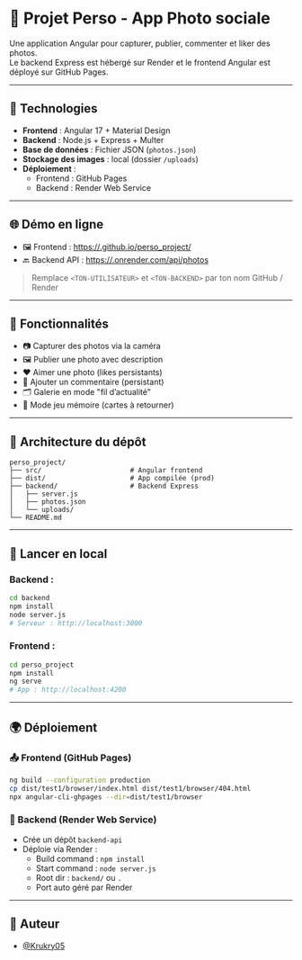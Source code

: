 # 📸 Projet Perso - App Photo sociale

Une application Angular pour capturer, publier, commenter et liker des photos.  
Le backend Express est hébergé sur Render et le frontend Angular est déployé sur GitHub Pages.

---

## 🔧 Technologies

- **Frontend** : Angular 17 + Material Design
- **Backend** : Node.js + Express + Multer
- **Base de données** : Fichier JSON (`photos.json`)
- **Stockage des images** : local (dossier `/uploads`)
- **Déploiement** :
  - Frontend : GitHub Pages
  - Backend : Render Web Service

---

## 🌐 Démo en ligne


- 🖼️ Frontend : [https://<TON-UTILISATEUR>.github.io/perso_project/](https://<TON-UTILISATEUR>.github.io/perso_project/)
- 🔙 Backend API : [https://<TON-BACKEND>.onrender.com/api/photos](https://<TON-BACKEND>.onrender.com/api/photos)

> Remplace `<TON-UTILISATEUR>` et `<TON-BACKEND>` par ton nom GitHub / Render

---

## 🚀 Fonctionnalités

- 📷 Capturer des photos via la caméra
- 🖼️ Publier une photo avec description
- ❤️ Aimer une photo (likes persistants)
- 💬 Ajouter un commentaire (persistant)
- 🗂️ Galerie en mode "fil d’actualité"
- 🧩 Mode jeu mémoire (cartes à retourner)

---

## 📁 Architecture du dépôt

```
perso_project/
├── src/                      # Angular frontend
├── dist/                     # App compilée (prod)
├── backend/                  # Backend Express
│   ├── server.js
│   ├── photos.json
│   └── uploads/
└── README.md
```

---

## 🧪 Lancer en local

### Backend :
```bash
cd backend
npm install
node server.js
# Serveur : http://localhost:3000
```

### Frontend :
```bash
cd perso_project
npm install
ng serve
# App : http://localhost:4200
```

---

## 🌍 Déploiement

### 📤 Frontend (GitHub Pages)

```bash
ng build --configuration production
cp dist/test1/browser/index.html dist/test1/browser/404.html
npx angular-cli-ghpages --dir=dist/test1/browser
```

### 🔁 Backend (Render Web Service)

- Crée un dépôt `backend-api`
- Déploie via Render :
  - Build command : `npm install`
  - Start command : `node server.js`
  - Root dir : `backend/` ou `.`
  - Port auto géré par Render

---

## 🧠 Auteur

- [@Krukry05](https://github.com/Krukry05)
